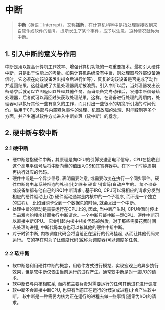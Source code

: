 # 中断

> **中断**（英语：Interrupt），又称**插断**，在计算机科学中是指处理器接收到来自硬件或软件的信号，提示发生了某个事件，应予以注意，这种情况就称为中断。

## 1. 引入中断的意义与作用

中断是用以提高计算机工作效率、增强计算机功能的一项重要技术。最初引入硬件中断，只是出于性能上的考量。如果计算机系统没有中断，则处理器与外部设备通信时，它必须在向该设备发出指令后进行忙等），反复轮询该设备是否完成了动作并返回结果。这就造成了大量处理器周期被浪费。引入中断以后，当处理器发出设备请求后就可以立即返回以处理其他任务，而当设备完成动作后，发送中断信号给处理器，后者就可以再回过头获取处理结果。这样，在设备进行处理的周期内，处理器可以执行其他一些有意义的工作，而只付出一些很小的切换所引发的时间代价。后用于CPU外部与内部紧急事件的处理、机器故障的处理、时间控制等多个方面，并产生通过软件方式进入中断处理（软中断）的概念。

## 2. 硬中断与软中断

### 2.1 硬中断

* 硬中断是指硬件中断，其原理是向CPU的引脚发送高电平信号，CPU在接收到这个高电平信号后将中断向量的值压入CS和其寄存器中。在下一个时钟周期再执行对应的代码。
* 硬件中断是一个异步信号, 表明需要注意, 或需要改变在执行一个同步事件。硬件中断是由与系统相连的外设(比如网卡 硬盘 键盘等)自动产生的。 每个设备或设备集都有他自己的IRQ(中断请求), 基于IRQ, CPU可以将相应的请求分发到相应的硬件驱动上(注: 硬件驱动通常是内核中的一个子程序, 而不是一个独立的进程)。 比如当网卡受到一个数据包的时候, 就会发出一个中断。
* 处理中断的驱动是需要运行在CPU上的, 因此, 当中断产生时, CPU会暂时停止当前程序的程序转而执行中断请求。一个中断只能中断一颗CPU。硬件中断可以直接中断CPU。 它会引起内核中相关代码被触发。对于那些需要花费时间去处理的进程, 中断代码本身也可以被其他的硬件中断中断。
* 对于时钟中断, 内核调度代码会将当前正在运行的代码挂起, 从而让其他代码来运行。 它的存在时为了让调度代码(或称为调度器)可以调度多任务。

### 2.2 软中断

* 软中断是利用硬件中断的概念，用软件方式进行模拟，实现宏观上的异步执行效果，但是软中断仅仅由当前运行的进程产生。通常软中断是对一些I/O的请求。
* 软中断仅与内核相联系, 而内核主要负责对需要运行的任何其他进程进行调度
* 软中断不会直接中断CPU, 也只有当前正在运行的代码(或进程)才会产生软中断。 软中断是一种需要内核为正在运行的进程去做一些事情(通常为I/O)的请求。
